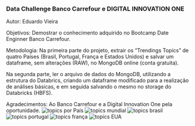 ### Data Challenge Banco Carrefour e DIGITAL INNOVATION ONE

Autor: Eduardo Vieira



Objetivos:
Demostrar o conhecimento adquirido no Bootcamp Date Enginner Banco Carrefour.  

Metodologia:
Na primeira parte do projeto, extrair os “Trendings Topics” de quatro Países (Brasil, Portugal, França e Estados Unidos) e salvar um dataframe, sem alterações (RAW), no MongoDB online (conta gratuita).

Na segunda parte, ler o arquivo de dados do MongoDB, utilizando a estrutura do Databrics,
 criando um dataframe modificado para a realização de análises básicas, e em seguida salvando
 o mesmo no storage do Databricks (HBFS).

Agradecimentos:
Ao Banco Carrefour e a Digital Innovation One pela oportunidade.
![topics por País](https://user-images.githubusercontent.com/50183751/134833106-50a234b6-3700-4717-b3da-fd9c8a25a523.png)
![topics mundial](https://user-images.githubusercontent.com/50183751/134833130-c12495cd-fc3b-4ec9-8ea2-6a107b62f222.png)
![topics brasil](https://user-images.githubusercontent.com/50183751/134833136-d3fa4ef6-5177-4406-862c-2bc1a47d0215.png)
![topics portugal](https://user-images.githubusercontent.com/50183751/134833146-9d734f33-9b8a-4407-8b38-fa4560cf3e94.png)
![topics frança](https://user-images.githubusercontent.com/50183751/134833154-7f757afc-c967-4ce3-bfc2-a0521d5c10dc.png)
![topics EUA](https://user-images.githubusercontent.com/50183751/134833157-23bbee96-e7c1-4b02-a8da-c484edb1e1fe.png)
